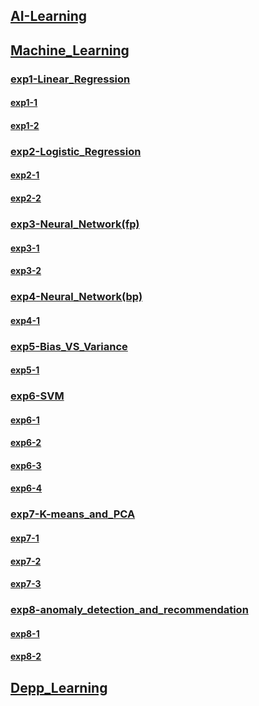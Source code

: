 ## [AI-Learning](https://nbviewer.org/github/Euler0525/AI-Learning/tree/master/)

## [Machine_Learning](https://nbviewer.org/github/Euler0525/AI-Learning/tree/master/Machine_Learning/)

### [exp1-Linear_Regression](https://nbviewer.org/github/Euler0525/AI-Learning/tree/master/Machine_Learning/exp1-Linear_Regression/)

#### [exp1-1](https://nbviewer.org/github/Euler0525/AI-Learning/blob/master/Machine_Learning/exp1-Linear_Regression/exp1-1.ipynb)

#### [exp1-2](https://nbviewer.org/github/Euler0525/AI-Learning/blob/master/Machine_Learning/exp1-Linear_Regression/exp1-2.ipynb)

### [exp2-Logistic_Regression](https://nbviewer.org/github/Euler0525/AI-Learning/tree/master/Machine_Learning/exp2-Logistic_Regression/)

#### [exp2-1](https://nbviewer.org/github/Euler0525/AI-Learning/blob/master/Machine_Learning/exp2-Logistic_Regression/exp2-1.ipynb)

#### [exp2-2](https://nbviewer.org/github/Euler0525/AI-Learning/blob/master/Machine_Learning/exp2-Logistic_Regression/exp2-2.ipynb)

### [exp3-Neural_Network(fp)](https://nbviewer.org/github/Euler0525/AI-Learning/tree/master/Machine_Learning/exp3-Neural_Network%28fp%29/)

#### [exp3-1](https://nbviewer.org/github/Euler0525/AI-Learning/blob/master/Machine_Learning/exp3-Neural_Network%28fp%29/exp3-1.ipynb)

#### [exp3-2](https://nbviewer.org/github/Euler0525/AI-Learning/blob/master/Machine_Learning/exp3-Neural_Network%28fp%29/exp3-2.ipynb)

### [exp4-Neural_Network(bp)](https://nbviewer.org/github/Euler0525/AI-Learning/tree/master/Machine_Learning/exp4-Neural_NetWork%28bp%29/)

#### [exp4-1](https://nbviewer.org/github/Euler0525/AI-Learning/blob/master/Machine_Learning/exp4-Neural_NetWork%28bp%29/exp4-1.ipynb)

### [exp5-Bias_VS_Variance](https://nbviewer.org/github/Euler0525/AI-Learning/tree/master/Machine_Learning/exp5-Bias_VS_Variance/)

#### [exp5-1](https://nbviewer.org/github/Euler0525/AI-Learning/blob/master/Machine_Learning/exp5-Bias_VS_Variance/exp5-1.ipynb)

### [exp6-SVM](https://nbviewer.org/github/Euler0525/AI-Learning/tree/master/Machine_Learning/exp6-SVM/)

#### [exp6-1](https://nbviewer.org/github/Euler0525/AI-Learning/blob/master/Machine_Learning/exp6-SVM/exp6-1.ipynb)

#### [exp6-2](https://nbviewer.org/github/Euler0525/AI-Learning/blob/master/Machine_Learning/exp6-SVM/exp6-2.ipynb)

#### [exp6-3](https://nbviewer.org/github/Euler0525/AI-Learning/blob/master/Machine_Learning/exp6-SVM/exp6-3.ipynb)

#### [exp6-4](https://nbviewer.org/github/Euler0525/AI-Learning/blob/master/Machine_Learning/exp6-SVM/exp6-4.ipynb)

### [exp7-K-means_and_PCA](https://nbviewer.org/github/Euler0525/AI-Learning/tree/master/Machine_Learning/exp7-K-means_and_PCA/)

#### [exp7-1](https://nbviewer.org/github/Euler0525/AI-Learning/blob/master/Machine_Learning/exp7-K-means_and_PCA/exp7-1.ipynb)

#### [exp7-2](https://nbviewer.org/github/Euler0525/AI-Learning/blob/master/Machine_Learning/exp7-K-means_and_PCA/exp7-2.ipynb)

#### [exp7-3](https://nbviewer.org/github/Euler0525/AI-Learning/blob/master/Machine_Learning/exp7-K-means_and_PCA/exp7-3.ipynb)

### [exp8-anomaly_detection_and_recommendation](https://nbviewer.org/github/Euler0525/AI-Learning/tree/master/Machine_Learning/exp8-anomaly_detection_and_recommendation/)

#### [exp8-1](https://nbviewer.org/github/Euler0525/AI-Learning/blob/master/Machine_Learning/exp7-K-means_and_PCA/exp8-1.ipynb)

#### [exp8-2](https://nbviewer.org/github/Euler0525/AI-Learning/blob/master/Machine_Learning/exp7-K-means_and_PCA/exp8-2.ipynb)

## [Depp_Learning](https://nbviewer.org/github/Euler0525/AI-Learning/tree/master/Deep_Learning/)
